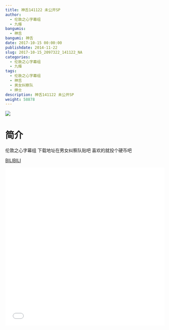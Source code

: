 ```yaml
---
title: 神舌141122 未公开SP
author: 
  - 伦敦之心字幕组
  - 九條
bangumis: 
  - 神舌
bangumi: 神舌
date: 2017-10-15 00:00:00
publishdate: 2014-11-22
slug: 2017-10-15_2097322_141122_NA
categories: 
  - 伦敦之心字幕组
  - 九條
tags: 
  - 伦敦之心字幕组
  - 神舌
  - 男女纠察队
  - 绅士
description: 神舌141122 未公开SP
weight: 58878
---
```


![](https://i.imgur.com/6UkDcSB.jpg)

# 简介  
伦敦之心字幕组 下载地址在男女纠察队贴吧 喜欢的就投个硬币吧

  [BILIBILI](https://www.bilibili.com/video/av2097322/)


  <iframe src="//www.bilibili.com/html/html5player.html?cid=3252558&aid=2097322" width="100%" height="500" frameborder="0" allowfullscreen="allowfullscreen"></iframe>
